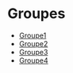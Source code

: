 # Groupes
- [Groupe1](https://github.com/ecambe/2014-projet-mobile/wiki/Groupe1)
- [Groupe2](https://github.com/ecambe/2014-projet-mobile/wiki/Groupe2)
- [Groupe3](https://github.com/ecambe/2014-projet-mobile/wiki/Groupe3)
- [Groupe4](https://github.com/ecambe/2014-projet-mobile/wiki/Groupe4)
